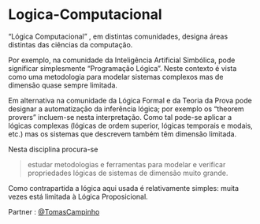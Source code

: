 # Logica-Computacional

“Lógica Computacional” , em distintas comunidades, designa áreas distintas das ciências da computação.

Por exemplo, na comunidade da Inteligência Artificial Simbólica,  pode significar simplesmente “Programação Lógica”. Neste contexto é vista como uma metodologia para modelar sistemas complexos mas de dimensão quase sempre limitada.

Em alternativa na comunidade da Lógica Formal e da Teoria da Prova pode designar a automatização da inferência lógica; por exemplo os “theorem provers” incluem-se nesta interpretação. Como tal pode-se aplicar a lógicas complexas (lógicas de ordem superior, lógicas temporais e modais, etc.) mas os sistemas que descrevem também têm dimensão limitada.

Nesta disciplina procura-se 

> estudar metodologias e ferramentas para modelar e verificar propriedades lógicas de sistemas de dimensão muito grande. 

Como contrapartida a lógica aqui usada é relativamente simples: muita vezes está limitada à Lógica Proposicional.

Partner : [@TomasCampinho](https://github.com/TomasCampinho)
